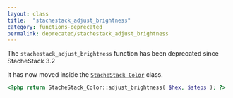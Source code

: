 ```yaml
---
layout: class
title:  "stachestack_adjust_brightness"
category: functions-deprecated
permalink: deprecated/stachestack_adjust_brightness
---
```


The `stachestack_adjust_brightness` function has been deprecated since StacheStack 3.2

It has now moved inside the [`StacheStack_Color`](/classes/StacheStack_Color) class.

```php
<?php return StacheStack_Color::adjust_brightness( $hex, $steps ); ?>
```